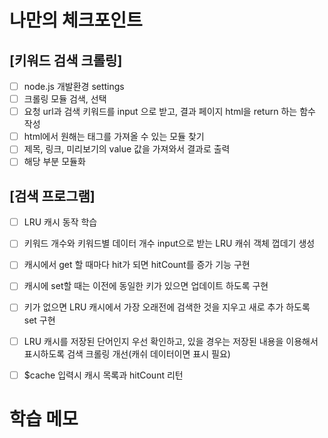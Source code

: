 # 나만의 체크포인트

## [키워드 검색 크롤링]

- [ ] node.js 개발환경 settings
- [ ] 크롤링 모듈 검색, 선택
- [ ] 요청 url과 검색 키워드를 input 으로 받고, 결과 페이지 html을 return 하는 함수 작성
- [ ] html에서 원해는 태그를 가져올 수 있는 모듈 찾기
- [ ] 제목, 링크, 미리보기의 value 값을 가져와서 결과로 출력
- [ ] 해당 부분 모듈화

## [검색 프로그램]

- [ ] LRU 캐시 동작 학습
- [ ] 키워드 개수와 키워드별 데이터 개수 input으로 받는 LRU 캐쉬 객체 껍데기 생성
- [ ] 캐시에서 get 할 때마다 hit가 되면 hitCount를 증가 기능 구현
- [ ] 캐시에 set할 때는 이전에 동일한 키가 있으면 업데이트 하도록 구현
- [ ] 키가 없으면 LRU 캐시에서 가장 오래전에 검색한 것을 지우고 새로 추가 하도록 set 구현
- [ ] LRU 캐시를 저장된 단어인지 우선 확인하고, 있을 경우는 저장된 내용을 이용해서 표시하도록 검색 크롤링 개선(캐쉬 데이터이면 표시 필요)
- [ ] $cache 입력시 캐시 목록과 hitCount 리턴



# 학습 메모

